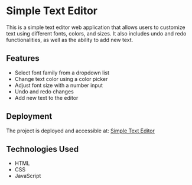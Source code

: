 # Simple Text Editor

This is a simple text editor web application that allows users to customize text using different fonts, colors, and sizes. It also includes undo and redo functionalities, as well as the ability to add new text.

## Features

- Select font family from a dropdown list
- Change text color using a color picker
- Adjust font size with a number input
- Undo and redo changes
- Add new text to the editor

## Deployment

The project is deployed and accessible at: [Simple Text Editor](https://sarvesh-textcraft.netlify.app/)

## Technologies Used

- HTML
- CSS
- JavaScript

